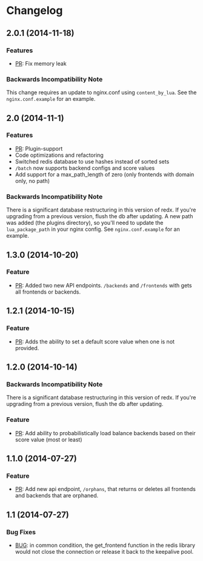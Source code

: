 Changelog
=========

## 2.0.1 (2014-11-18)

### Features
+ [PR](https://github.com/rstudio/redx/pull/11): Fix memory leak

### Backwards Incompatibility Note
This change requires an update to nginx.conf using `content_by_lua`. See the `nginx.conf.example` for an example. 

## 2.0 (2014-11-1)

### Features
+ [PR](https://github.com/rstudio/redx/pull/7): Plugin-support
+ Code optimizations and refactoring
+ Switched redis database to use hashes instead of sorted sets
+ `/batch` now supports backend configs and score values
+ Add support for a max\_path\_length of zero (only frontends with domain only, no path)

### Backwards Incompatibility Note
There is a significant database restructuring in this version of redx. If you're upgrading from a previous version, flush the db after updating.
A new path was added (the plugins directory), so you'll need to update the `lua_package_path` in your nginx config. See `nginx.conf.example` for an example.

## 1.3.0 (2014-10-20)

### Feature
+ [PR](https://github.com/rstudio/redx/pull/6): Added two new API endpoints. `/backends` and `/frontends` with gets all frontends or backends.

## 1.2.1 (2014-10-15)

### Feature
+ [PR](https://github.com/rstudio/redx/pull/5): Adds the ability to set a default score value when one is not provided.

## 1.2.0 (2014-10-14)

### Backwards Incompatibility Note
There is a significant database restructuring in this version of redx. If you're upgrading from a previous version, flush the db after updating.

### Feature
+ [PR](https://github.com/rstudio/redx/pulls): Add ability to probabilistically load balance backends based on their score value (most or least)

## 1.1.0 (2014-07-27)

### Feature
+ [PR](https://github.com/rstudio/redx/pull/1): Add new api endpoint, `/orphans`, that returns or deletes all frontends and backends that are orphaned.

## 1.1 (2014-07-27)

### Bug Fixes
+ [BUG](https://github.com/rstudio/redx/commit/d5051bbdc573b5017382268ec7dcf118a2fe0305): in common condition, the get\_frontend function in the redis library would not close the connection or release it back to the keepalive pool. 
